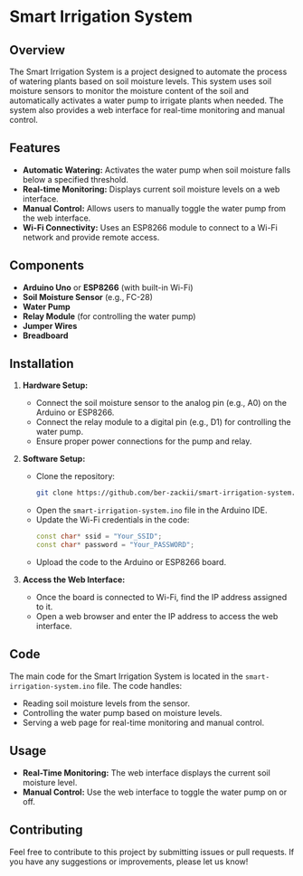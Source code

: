# Smart Irrigation System

## Overview

The Smart Irrigation System is a project designed to automate the process of watering plants based on soil moisture levels. This system uses soil moisture sensors to monitor the moisture content of the soil and automatically activates a water pump to irrigate plants when needed. The system also provides a web interface for real-time monitoring and manual control.

## Features

- **Automatic Watering:** Activates the water pump when soil moisture falls below a specified threshold.
- **Real-time Monitoring:** Displays current soil moisture levels on a web interface.
- **Manual Control:** Allows users to manually toggle the water pump from the web interface.
- **Wi-Fi Connectivity:** Uses an ESP8266 module to connect to a Wi-Fi network and provide remote access.

## Components

- **Arduino Uno** or **ESP8266** (with built-in Wi-Fi)
- **Soil Moisture Sensor** (e.g., FC-28)
- **Water Pump**
- **Relay Module** (for controlling the water pump)
- **Jumper Wires**
- **Breadboard**

## Installation

1. **Hardware Setup:**
   - Connect the soil moisture sensor to the analog pin (e.g., A0) on the Arduino or ESP8266.
   - Connect the relay module to a digital pin (e.g., D1) for controlling the water pump.
   - Ensure proper power connections for the pump and relay.

2. **Software Setup:**
   - Clone the repository:
     ```bash
     git clone https://github.com/ber-zackii/smart-irrigation-system.git
     ```
   - Open the `smart-irrigation-system.ino` file in the Arduino IDE.
   - Update the Wi-Fi credentials in the code:
     ```cpp
     const char* ssid = "Your_SSID";
     const char* password = "Your_PASSWORD";
     ```
   - Upload the code to the Arduino or ESP8266 board.

3. **Access the Web Interface:**
   - Once the board is connected to Wi-Fi, find the IP address assigned to it.
   - Open a web browser and enter the IP address to access the web interface.

## Code

The main code for the Smart Irrigation System is located in the `smart-irrigation-system.ino` file. The code handles:

- Reading soil moisture levels from the sensor.
- Controlling the water pump based on moisture levels.
- Serving a web page for real-time monitoring and manual control.

## Usage

- **Real-Time Monitoring:** The web interface displays the current soil moisture level.
- **Manual Control:** Use the web interface to toggle the water pump on or off.

## Contributing

Feel free to contribute to this project by submitting issues or pull requests. If you have any suggestions or improvements, please let us know!

